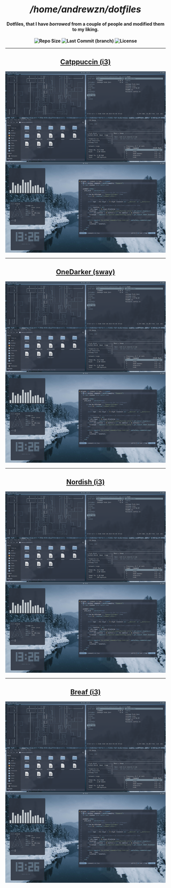<div align="center">
<h1><i>/home/andrewzn/dotfiles</i></h1>
<h4>Dotfiles, that I have <i>borrowed</i> from a couple of people and modified them to my liking.<h4>

<img alt="Repo Size" src="https://custom-icon-badges.demolab.com/github/repo-size/andrewzn69/catppuccin-i3?style=for-the-badge&logo=file-zip&color=f5c2e7&logoColor=e0def4&labelColor=191724" />
<img alt="Last Commit (branch)" src="https://custom-icon-badges.demolab.com/github/last-commit/andrewzn69/catppuccin-i3?style=for-the-badge&logo=history&color=96cdfb&logoColor=e0def4&labelColor=191724" />
<img alt="License" src="https://custom-icon-badges.demolab.com/github/license/andrewzn69/catppuccin-i3?style=for-the-badge&logo=law&color=abe9b3&logoColor=e0def4&labelColor=181724" />



----
<h2><a href="https://github.com/andrewzn69/dotfiles/tree/catppuccin-i3">Catppuccin (i3)</a></h2>
<p align=><img alt="screenshot" src="https://raw.githubusercontent.com/andrewzn69/dotfiles/catppuccin-i3/screenshot.png"></p>

----
<h2><a href="https://github.com/andrewzn69/dotfiles/tree/onedarker-sway">OneDarker (sway)</a></h2>
<p align=><img alt="screenshot" src="https://raw.githubusercontent.com/andrewzn69/dotfiles/onedarker-sway/screenshot.png"></p>

----
<h2><a href="https://github.com/andrewzn69/dotfiles/tree/nordish-i3">Nordish (i3)</a></h2>
<p align=><img alt="screenshot" src="https://raw.githubusercontent.com/andrewzn69/dotfiles/nordish-i3/screenshot.png"></p>

----
<h2><a href="https://github.com/andrewzn69/dotfiles/tree/breaf-i3">Breaf (i3)</a></h2>
<p align=><img alt="screenshot" src="https://raw.githubusercontent.com/andrewzn69/dotfiles/breaf-i3/screenshot.png"></p>
</div>
